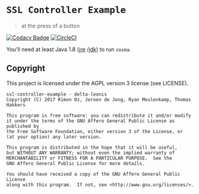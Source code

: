 # `SSL Controller Example`
> at the press of a button

[![Codacy Badge](https://api.codacy.com/project/badge/Grade/2e361a22754a4f749f44cf6eb5153c55)](https://www.codacy.com/app/delta-leonis/ssl-controller-example?utm_source=github.com&amp;utm_medium=referral&amp;utm_content=delta-leonis/ssl-controller-example&amp;utm_campaign=Badge_Grade)
[![CircleCI](https://circleci.com/gh/delta-leonis/ssl-controller-example.svg?style=svg)](https://circleci.com/gh/delta-leonis/ssl-controller-example)

You'll need at least Java 1.8 ([jre](https://www.java.com/download/)
/[jdk](http://www.oracle.com/technetwork/java/javase/downloads/index-jsp-138363.html))
to run `zosma`.

## Copyright

This project is licensed under the AGPL version 3 license (see LICENSE).

```
ssl-controller-example - delta-leonis
Copyright (C) 2017 Rimon Oz, Jeroen de Jong, Ryan Meulenkamp, Thomas Hakkers

This program is free software: you can redistribute it and/or modify
it under the terms of the GNU Affero General Public License as published by
the Free Software Foundation, either version 3 of the License, or
(at your option) any later version.

This program is distributed in the hope that it will be useful,
but WITHOUT ANY WARRANTY; without even the implied warranty of
MERCHANTABILITY or FITNESS FOR A PARTICULAR PURPOSE.  See the
GNU Affero General Public License for more details.

You should have received a copy of the GNU Affero General Public License
along with this program.  If not, see <http://www.gnu.org/licenses/>.
```
